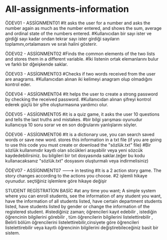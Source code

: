 # All-assignments-information

ÖDEV01 - ASSİGNMENT01
#It asks the user for a number and asks the number again as much as the number entered, and shows the sum, average and ordinal state of the numbers entered.
#Kullanıcıdan bir sayı ister ve girdiği sayı kadar ondan tekrar sayı ister girdiği sayıların toplamını,ortalamasını ve sıralı halini gösterir.

ÖDEV02 - ASSİGNMENT02
#Finds the common elements of the two lists and stores them in a different variable.
#İki listenin ortak elemanlarını bulur ve farklı bir dğeişkende saklar.

ÖDEV03 - ASSİGNMENT03
#Checks if two words received from the user are anagrams.
#Kullanıcıdan alınan iki kelimeyi anagram olup olmadığını kontrol eder.

ÖDEV04 - ASSİGNMENT04
#It helps the user to create a strong password by checking the received password.
#Kullanıcıdan alınan şifreyi kontrol ederek güçlü bir şifre oluşturmasına yardımcı olur.

ÖDEV05 - ASSİGNMENT05
#it is a quiz game, it asks the user 10 questions and tells the last truths and mistakes.
#bir bilgi yarışması oyunudur kullanıcıya 10 soru sorar ve en son doğrularını yanlışlarını söyler.

ÖDEV06 - ASSİGNMENT06
#It is a dictionary use, you can search saved words or save new word. stores this information in a txt file (if you are going to use this code you must create or download the "sözlük.txt" file)
#Bir sözlük kullanımıdır kayıtlı olan söcükleri arayabilir veya yeni sözcük kaydedebilirsiniz. bu bilgileri bir txt dosyasında saklar.(eğer bu kodu kullanacaksanız "sözlük.txt" dosyasını oluşturmalı veya indirmelisiniz)

ÖDEV07 - ASSİGNMENT07 ---> in testing
#It is a 2 action story game. The story changes according to the actions you choose.
#2 işlemli hikaye oyunudur. seçtiğiniz işlemlere göre hikaye değişir

STUDENT REGİSTRATİON BASİC
#at any time you want; A simple system where you can enroll students, see the information of any student you want, have the information of all students listed, have certain department students listed, have students listed by gender or change the information of the registered student.
#istediğiniz zaman; öğrencileri kayıt edebilir , istediğin öğrencinin bilgilerini görebilir , tüm öğrencilerin bilgilerini listelettirebilir , Belirli bölüm öğrencilerini listelettirebilir,cinsiyete göre öğrencileri listelettirebilir veya kayıtlı öğrencinin bilgilerini değiştirebileceğiniz basit bir sistem.
